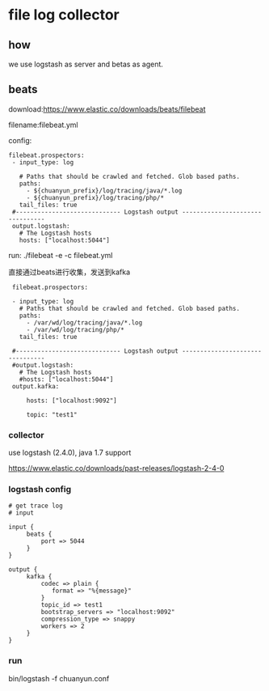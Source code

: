 # file log collector


## how

we use logstash as server and  betas as agent.

## beats

download:https://www.elastic.co/downloads/beats/filebeat

filename:filebeat.yml

config:
```config
filebeat.prospectors:
 - input_type: log

   # Paths that should be crawled and fetched. Glob based paths.
   paths:
     - ${chuanyun_prefix}/log/tracing/java/*.log
     - ${chuanyun_prefix}/log/tracing/php/*
   tail_files: true
 #----------------------------- Logstash output --------------------------------
 output.logstash:
   # The Logstash hosts
   hosts: ["localhost:5044"]

```
run: ./filebeat -e -c filebeat.yml


直接通过beats进行收集，发送到kafka
```config
 filebeat.prospectors:

 - input_type: log
   # Paths that should be crawled and fetched. Glob based paths.
   paths:
     - /var/wd/log/tracing/java/*.log
     - /var/wd/log/tracing/php/*
   tail_files: true

 #----------------------------- Logstash output --------------------------------
 #output.logstash:
   # The Logstash hosts
   #hosts: ["localhost:5044"]
 output.kafka:

     hosts: ["localhost:9092"]

     topic: "test1"

```

### collector

use logstash (2.4.0), java 1.7 support

https://www.elastic.co/downloads/past-releases/logstash-2-4-0


### logstash config

```config
# get trace log
# input

input {
     beats {
         port => 5044
     }
}

output {
     kafka {
         codec => plain {
            format => "%{message}"
         }
         topic_id => test1
         bootstrap_servers => "localhost:9092"
         compression_type => snappy
         workers => 2
     }
}
```

### run

bin/logstash -f chuanyun.conf
